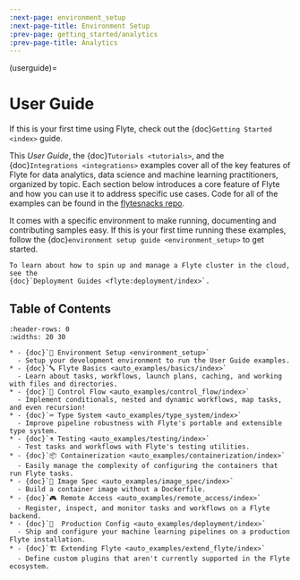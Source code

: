 ```yaml
---
:next-page: environment_setup
:next-page-title: Environment Setup
:prev-page: getting_started/analytics
:prev-page-title: Analytics
---
```


(userguide)=

# User Guide

If this is your first time using Flyte, check out the {doc}`Getting Started <index>` guide.

This *User Guide*, the {doc}`Tutorials <tutorials>`, and the {doc}`Integrations <integrations>` examples cover all of
the key features of Flyte for data analytics, data science and machine learning practitioners, organized by topic. Each
section below introduces a core feature of Flyte and how you can use it to address specific use cases. Code for all
of the examples can be found in the [flytesnacks repo](https://github.com/flyteorg/flytesnacks).

It comes with a specific environment to make running, documenting
and contributing samples easy. If this is your first time running these examples, follow the
{doc}`environment setup guide <environment_setup>` to get started.

```{tip}
To learn about how to spin up and manage a Flyte cluster in the cloud, see the
{doc}`Deployment Guides <flyte:deployment/index>`.
```

## Table of Contents

```{list-table}
:header-rows: 0
:widths: 20 30

* - {doc}`🌳 Environment Setup <environment_setup>`
  - Setup your development environment to run the User Guide examples.
* - {doc}`🔤 Flyte Basics <auto_examples/basics/index>`
  - Learn about tasks, workflows, launch plans, caching, and working with files and directories.
* - {doc}`🚰 Control Flow <auto_examples/control_flow/index>`
  - Implement conditionals, nested and dynamic workflows, map tasks, and even recursion!
* - {doc}`⌨️ Type System <auto_examples/type_system/index>`
  - Improve pipeline robustness with Flyte's portable and extensible type system.
* - {doc}`⚗️ Testing <auto_examples/testing/index>`
  - Test tasks and workflows with Flyte's testing utilities.
* - {doc}`📦 Containerization <auto_examples/containerization/index>`
  - Easily manage the complexity of configuring the containers that run Flyte tasks.
* - {doc}`🐳 Image Spec <auto_examples/image_spec/index>`
  - Build a container image without a Dockerfile.
* - {doc}`🎮 Remote Access <auto_examples/remote_access/index>`
  - Register, inspect, and monitor tasks and workflows on a Flyte backend.
* - {doc}`🚢  Production Config <auto_examples/deployment/index>`
  - Ship and configure your machine learning pipelines on a production Flyte installation.
* - {doc}`🏗 Extending Flyte <auto_examples/extend_flyte/index>`
  - Define custom plugins that aren't currently supported in the Flyte ecosystem.
```
